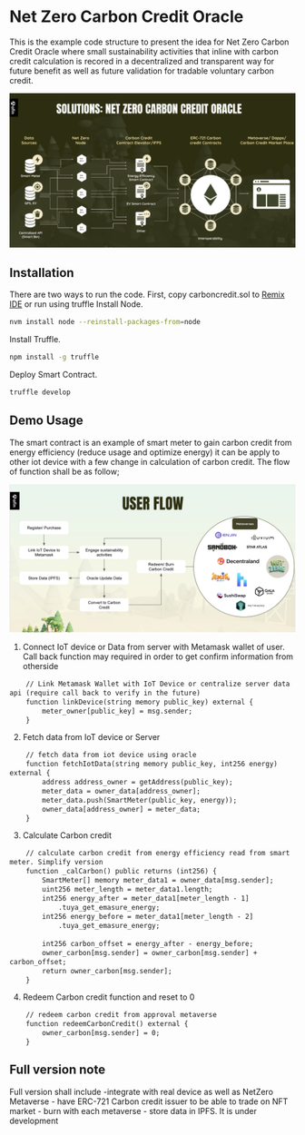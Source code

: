 # Net Zero Carbon Credit Oracle

This is the example code structure to present the idea for Net Zero Carbon Credit Oracle where small sustainability activities that inline with carbon credit calculation is recored in a decentralized and transparent way for future benefit as well as future validation for tradable voluntary carbon credit.

![alt text](https://github.com/bento40/carboncreditoracle/blob/master/schematic.png?raw=true)

## Installation

There are two ways to run the code. First, copy carboncredit.sol to [Remix IDE](https://remix.ethereum.org/) or run using truffle
Install Node.

```bash
nvm install node --reinstall-packages-from=node
```

Install Truffle.

```bash
npm install -g truffle
```

Deploy Smart Contract.

```bash
truffle develop
```

## Demo Usage

The smart contract is an example of smart meter to gain carbon credit from energy efficiency (reduce usage and optimize energy) it can be apply to other iot device with a few change in calculation of carbon credit. The flow of function shall be as follow;

![alt text](https://github.com/bento40/carboncreditoracle/blob/master/flow.png?raw=true)

1. Connect IoT device or Data from server with Metamask wallet of user. Call back function may required in order to get confirm information from otherside

```solidity
    // Link Metamask Wallet with IoT Device or centralize server data api (require call back to verify in the future)
    function linkDevice(string memory public_key) external {
        meter_owner[public_key] = msg.sender;
    }
```

2. Fetch data from IoT device or Server

```solidity
    // fetch data from iot device using oracle
    function fetchIotData(string memory public_key, int256 energy) external {
        address address_owner = getAddress(public_key);
        meter_data = owner_data[address_owner];
        meter_data.push(SmartMeter(public_key, energy));
        owner_data[address_owner] = meter_data;
    }
```

3. Calculate Carbon credit

```solidity
    // calculate carbon credit from energy efficiency read from smart meter. Simplify version
    function _calCarbon() public returns (int256) {
        SmartMeter[] memory meter_data1 = owner_data[msg.sender];
        uint256 meter_length = meter_data1.length;
        int256 energy_after = meter_data1[meter_length - 1]
            .tuya_get_emasure_energy;
        int256 energy_before = meter_data1[meter_length - 2]
            .tuya_get_emasure_energy;

        int256 carbon_offset = energy_after - energy_before;
        owner_carbon[msg.sender] = owner_carbon[msg.sender] + carbon_offset;
        return owner_carbon[msg.sender];
    }
```

4. Redeem Carbon credit function and reset to 0

```solidity
    // redeem carbon credit from approval metaverse
    function redeemCarbonCredit() external {
        owner_carbon[msg.sender] = 0;
    }
```

## Full version note

Full version shall include -integrate with real device as well as NetZero Metaverse - have ERC-721 Carbon credit issuer to be able to trade on NFT market - burn with each metaverse - store data in IPFS. It is under development
